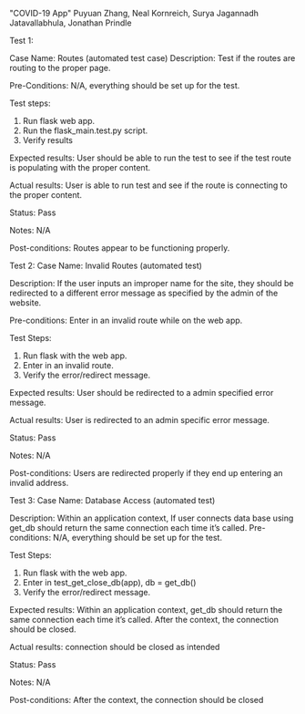 "COVID-19 App"
Puyuan Zhang, Neal Kornreich, Surya Jagannadh Jatavallabhula, Jonathan Prindle

Test 1:

Case Name: Routes (automated test case)
Description: 
Test if the routes are routing to the proper page.

Pre-Conditions:
N/A, everything should be set up for the test.

Test steps: 
1) Run flask web app.
2) Run the flask_main.test.py script.
3) Verify results

Expected results:
User should be able to run the test to see if the test route is populating with the proper content.

Actual results:
User is able to run test and see if the route is connecting to the proper content.

Status:
Pass

Notes:
N/A

Post-conditions:
Routes appear to be functioning properly.

Test 2:
Case Name: Invalid Routes (automated test)

Description:
If the user inputs an improper name for the site, they should be redirected to a different error message as specified by the admin of the website.

Pre-conditions:
Enter in an invalid route while on the web app.

Test Steps:
1) Run flask with the web app.
2) Enter in an invalid route.
3) Verify the error/redirect message.

Expected results:
User should be redirected to a admin specified error message.

Actual results:
User is redirected to an admin specific error message.

Status:
Pass

Notes:
N/A

Post-conditions:
Users are redirected properly if they end up entering an invalid address.

Test 3: Case Name: Database Access  (automated test)

Description: Within an application context, If user connects data base using get_db should return the same connection each time it’s called. 
Pre-conditions: N/A, everything should be set up for the test.

Test Steps:
1.	Run flask with the web app.
2.	Enter in test_get_close_db(app),  db = get_db()
3.	Verify the error/redirect message.

Expected results:  Within an application context, get_db should return the same connection each time it’s called. After the context, the connection should be closed.

Actual results: connection should be closed  as intended 

Status: Pass

Notes: N/A

Post-conditions: 
After the context, the connection should be closed

